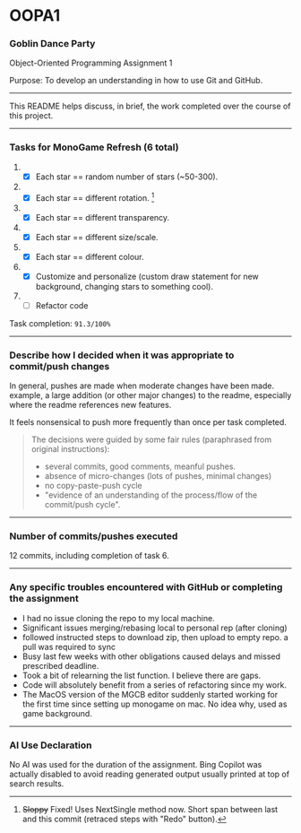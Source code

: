 # OOPA1
### Goblin Dance Party

Object-Oriented Programming Assignment 1

Purpose: To develop an understanding in how to use Git and GitHub.

---
This README helps discuss, in brief, the work completed over the course of this project.

---


### Tasks for MonoGame Refresh (6 total)
1. - [x] Each star == random number of stars (~50-300).
2. - [x] Each star == different rotation. [^1]
3. - [x] Each star == different transparency.
4. - [x] Each star == different size/scale.
5. - [x] Each star == different colour.
6. - [x] Customize and personalize (custom draw statement for new background, changing stars to something cool).
7. - [ ] Refactor code 

Task completion: ```91.3/100%```

[^1]: ~~Sloppy~~ Fixed! Uses NextSingle method now. Short span between last and this commit (retraced steps with "Redo" button).

---

### Describe how I decided when it was appropriate to commit/push changes

In general, pushes are made when moderate changes have been made. example, a large addition (or other major changes) to the readme, especially where the readme references new features.

It feels nonsensical to push more frequently than once per task completed.

>The decisions were guided by some fair rules (paraphrased from original instructions):
> - several commits, good comments, meanful pushes.
> - absence of micro-changes (lots of pushes, minimal changes)
> - no copy-paste-push cycle
> - "evidence of an understanding of the process/flow of the commit/push cycle".


---
### Number of commits/pushes executed
12 commits, including completion of task 6.

---
### Any specific troubles encountered with GitHub or completing the assignment
- I had no issue cloning the repo to my local machine.
- Significant issues merging/rebasing local to personal rep (after cloning)
- followed instructed steps to download zip, then upload to empty repo. a pull was required to sync
- Busy last few weeks with other obligations caused delays and missed prescribed deadline.
- Took a bit of relearning the list function. I believe there are gaps.
- Code will absolutely benefit from a series of refactoring since my work.
- The MacOS version of the MGCB editor suddenly started working for the first time since setting up monogame on mac. No idea why, used as game background.
---
### AI Use Declaration
No AI was used for the duration of the assignment. Bing Copilot was actually disabled to avoid reading generated output usually printed at top of search results.